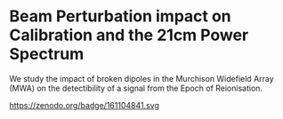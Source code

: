 # Beam Perturbation impact on Calibration and the 21cm Power Spectrum

We study the impact of broken dipoles in the Murchison Widefield Array (MWA) on the detectibility of a signal from the Epoch of Reionisation.

https://zenodo.org/badge/161104841.svg
